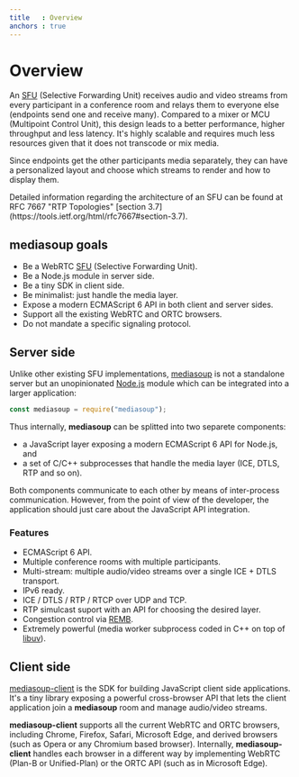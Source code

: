 ```yaml
---
title   : Overview
anchors : true
---
```



# Overview

An [SFU](https://webrtcglossary.com/sfu/) (Selective Forwarding Unit) receives audio and video streams from every participant in a conference room and relays them to everyone else (endpoints send one and receive many). Compared to a mixer or MCU (Multipoint Control Unit), this design leads to a better performance, higher throughput and less latency. It's highly scalable and requires much less resources given that it does not transcode or mix media.

Since endpoints get the other participants media separately, they can have a personalized layout and choose which streams to render and how to display them.

<div markdown="1" class="note">
Detailed information regarding the architecture of an SFU can be found at RFC 7667 "RTP Topologies" [section 3.7](https://tools.ietf.org/html/rfc7667#section-3.7).
</div>


## mediasoup goals

* Be a WebRTC [SFU](https://webrtcglossary.com/sfu/) (Selective Forwarding Unit).
* Be a Node.js module in server side.
* Be a tiny SDK in client side.
* Be minimalist: just handle the media layer.
* Expose a modern ECMAScript 6 API in both client and server sides.
* Support all the existing WebRTC and ORTC browsers.
* Do not mandate a specific signaling protocol.


## Server side

Unlike other existing SFU implementations, [mediasoup](https://github.com/versatica/mediasoup) is not a standalone server but an unopinionated [Node.js](https://nodejs.org) module which can be integrated into a larger application:

```javascript
const mediasoup = require("mediasoup");
```

Thus internally, **mediasoup** can be splitted into two separete components:

* a JavaScript layer exposing a modern ECMAScript 6 API for Node.js, and
* a set of C/C++ subprocesses that handle the media layer (ICE, DTLS, RTP and so on).

Both components communicate to each other by means of inter-process communication. However, from the point of view of the developer, the application should just care about the JavaScript API integration.


### Features

* ECMAScript 6 API.
* Multiple conference rooms with multiple participants.
* Multi-stream: multiple audio/video streams over a single ICE + DTLS transport.
* IPv6 ready.
* ICE / DTLS / RTP / RTCP over UDP and TCP.
* RTP simulcast suport with an API for choosing the desired layer.
* Congestion control via [REMB](https://tools.ietf.org/html/draft-alvestrand-rmcat-remb).
* Extremely powerful (media worker subprocess coded in C++ on top of [libuv](http://libuv.org)).


## Client side

[mediasoup-client](https://github.com/versatica/mediasoup-client) is the SDK for building JavaScript client side applications. It's a tiny library exposing a powerful cross-browser API that lets the client application join a **mediasoup** room and manage audio/video streams.

**mediasoup-client** supports all the current WebRTC and ORTC browsers, including Chrome, Firefox, Safari, Microsoft Edge, and derived browsers (such as Opera or any Chromium based browser). Internally, **mediasoup-client** handles each browser in a different way by implementing WebRTC (Plan-B or Unified-Plan) or the ORTC API (such as in Microsoft Edge).
